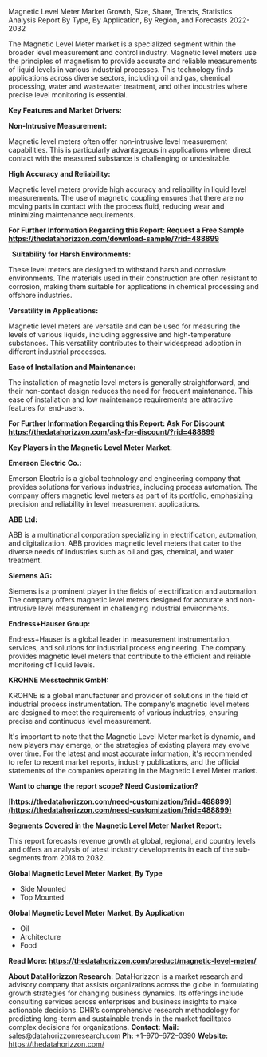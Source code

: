 ﻿Magnetic Level Meter Market Growth, Size, Share, Trends, Statistics Analysis Report By Type, By Application, By Region, and Forecasts 2022-2032

The Magnetic Level Meter market is a specialized segment within the broader level measurement and control industry. Magnetic level meters use the principles of magnetism to provide accurate and reliable measurements of liquid levels in various industrial processes. This technology finds applications across diverse sectors, including oil and gas, chemical processing, water and wastewater treatment, and other industries where precise level monitoring is essential.

**Key Features and Market Drivers:**

**Non-Intrusive Measurement:**

Magnetic level meters often offer non-intrusive level measurement capabilities. This is particularly advantageous in applications where direct contact with the measured substance is challenging or undesirable.

**High Accuracy and Reliability:**

Magnetic level meters provide high accuracy and reliability in liquid level measurements. The use of magnetic coupling ensures that there are no moving parts in contact with the process fluid, reducing wear and minimizing maintenance requirements.

**For Further Information Regarding this Report: Request a Free Sample <https://thedatahorizzon.com/download-sample/?rid=488899>** 

` `**Suitability for Harsh Environments:**

These level meters are designed to withstand harsh and corrosive environments. The materials used in their construction are often resistant to corrosion, making them suitable for applications in chemical processing and offshore industries.

**Versatility in Applications:**

Magnetic level meters are versatile and can be used for measuring the levels of various liquids, including aggressive and high-temperature substances. This versatility contributes to their widespread adoption in different industrial processes.

**Ease of Installation and Maintenance:**

The installation of magnetic level meters is generally straightforward, and their non-contact design reduces the need for frequent maintenance. This ease of installation and low maintenance requirements are attractive features for end-users.

**For Further Information Regarding this Report: Ask For Discount <https://thedatahorizzon.com/ask-for-discount/?rid=488899>** 

**Key Players in the Magnetic Level Meter Market:**

**Emerson Electric Co.:**

Emerson Electric is a global technology and engineering company that provides solutions for various industries, including process automation. The company offers magnetic level meters as part of its portfolio, emphasizing precision and reliability in level measurement applications.

**ABB Ltd:**

ABB is a multinational corporation specializing in electrification, automation, and digitalization. ABB provides magnetic level meters that cater to the diverse needs of industries such as oil and gas, chemical, and water treatment.

**Siemens AG:**

Siemens is a prominent player in the fields of electrification and automation. The company offers magnetic level meters designed for accurate and non-intrusive level measurement in challenging industrial environments.

**Endress+Hauser Group:**

Endress+Hauser is a global leader in measurement instrumentation, services, and solutions for industrial process engineering. The company provides magnetic level meters that contribute to the efficient and reliable monitoring of liquid levels.

**KROHNE Messtechnik GmbH:**

KROHNE is a global manufacturer and provider of solutions in the field of industrial process instrumentation. The company's magnetic level meters are designed to meet the requirements of various industries, ensuring precise and continuous level measurement.

It's important to note that the Magnetic Level Meter market is dynamic, and new players may emerge, or the strategies of existing players may evolve over time. For the latest and most accurate information, it's recommended to refer to recent market reports, industry publications, and the official statements of the companies operating in the Magnetic Level Meter market.

**Want to change the report scope? Need Customization?**

[**https://thedatahorizzon.com/need-customization/?rid=488899](https://thedatahorizzon.com/need-customization/?rid=488899)** 

**Segments Covered in the Magnetic Level Meter Market Report:**

This report forecasts revenue growth at global, regional, and country levels and offers an analysis of latest industry developments in each of the sub-segments from 2018 to 2032.

**Global Magnetic Level Meter Market, By Type**

- Side Mounted
- Top Mounted

**Global Magnetic Level Meter Market, By Application**

- Oil
- Architecture
- Food

**Read More: <https://thedatahorizzon.com/product/magnetic-level-meter/>**  

**About DataHorizzon Research:**DataHorizzon is a market research and advisory company that assists organizations across the globe in formulating growth strategies for changing business dynamics. Its offerings include consulting services across enterprises and business insights to make actionable decisions. DHR’s comprehensive research methodology for predicting long-term and sustainable trends in the market facilitates complex decisions for organizations.**Contact:Mail:** sales@datahorizzonresearch.com**Ph:** +1–970–672–0390**Website:** https://thedatahorizzon.com/
